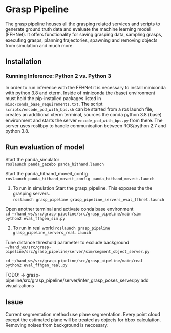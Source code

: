 # Grasp Pipeline

The grasp pipeline houses all the grasping related services and scripts to generate ground truth data and evaluate the machine learning model (FFHNet). It offers functionality for saving grasping data, sampling grasps, executing grasps, planning trajectories, spawning and removing objects from simulation and much more.

## Installation

### Running Inference: Python 2 vs. Python 3

In order to run inference with the FFHNet it is necessary to install miniconda with python 3.8 and xterm. Inside of miniconda
the (base) environment must hold the pip-installed packages listed in `misc/conda_base_requirements.txt`.
The script `scripts/encode_pcd_with_bps.sh` can be started from a ros launch file, creates an additional xterm terminal, sources
the conda python 3.8 (base) environment and starts the server `encode_pcd_with_bps.py` from there. The server uses roslibpy to handle communication between ROS/python 2.7 and python 3.8.

## Run evaluation of model

Start the panda_simulator\
`roslaunch panda_gazebo panda_hithand.launch`

Start the panda_hithand_moveit_config\
`roslaunch panda_hithand_moveit_config panda_hithand_moveit.launch`

1. To run in simulation
Start the grasp_pipeline. This exposes the the grasping servers.\
`roslaunch grasp_pipeline grasp_pipeline_servers_eval_ffhnet.launch`

Open another terminal and activate conda base environment\
`cd ~/hand_ws/src/grasp-pipeline/src/grasp_pipeline/main/sim`\
`python2 eval_ffhgen_sim.py`

2. To run in real world
`roslaunch grasp_pipeline grasp_pipeline_servers_real.launch`

Tune distance threshold parameter to exclude background\
`~/hand_ws/src/grasp-pipeline/src/grasp_pipeline/server/sim/segment_object_server.py`

`cd ~/hand_ws/src/grasp-pipeline/src/grasp_pipeline/main/real`\
`python2 eval_ffhgen_real.py`

TODO:
-> grasp-pipeline/src/grasp_pipeline/server/infer_grasp_poses_server.py
add visualizations

## Issue

Current segmentation method use plane segmentation. Every point cloud except the estimated plane will be treated as objects for bbox calculation. Removing noises from background is neccesary.
